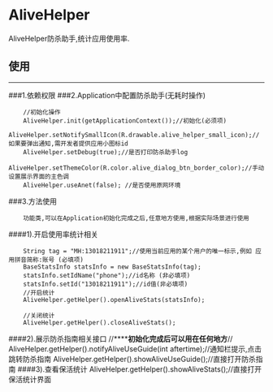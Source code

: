 # AliveHelper
AliveHelper防杀助手,统计应用使用率.


## 使用
***
###1.依赖权限
    <uses-permission android:name="android.permission.INTERNET"/>
    <uses-permission android:name="android.permission.ACCESS_NETWORK_STATE" />
###2.Application中配置防杀助手(无耗时操作)

        //初始化操作
        AliveHelper.init(getApplicationContext());//初始化(必须项)
        AliveHelper.setNotifySmallIcon(R.drawable.alive_helper_small_icon);//如果要弹出通知,需开发者提供应用小图标id
        AliveHelper.setDebug(true);//是否打印防杀助手log
        AliveHelper.setThemeColor(R.color.alive_dialog_btn_border_color);//手动设置展示界面的主色调
        AliveHelper.useAnet(false); //是否使用原网环境
###3.方法使用

        功能类,可以在Application初始化完成之后,任意地方使用,根据实际场景进行使用

####1).开启使用率统计相关

        String tag = "MH:13018211911";//使用当前应用的某个用户的唯一标示,例如 应用拼音简称:账号 (必填项)
        BaseStatsInfo statsInfo = new BaseStatsInfo(tag);
        statsInfo.setIdName("phone");//id名称 (非必填项)
        statsInfo.setId("13018211911");//id值(非必填项)
        //开启统计
        AliveHelper.getHelper().openAliveStats(statsInfo);

        //关闭统计
        AliveHelper.getHelper().closeAliveStats();

####2).展示防杀指南相关接口
        //**********初始化完成后可以用在任何地方******//
        AliveHelper.getHelper().notifyAliveUseGuide(int aftertime);//通知栏提示,点击跳转防杀指南
        AliveHelper.getHelper().showAliveUseGuide();//直接打开防杀指南
####3).查看保活统计
        AliveHelper.getHelper().showAliveStats();//直接打开保活统计界面